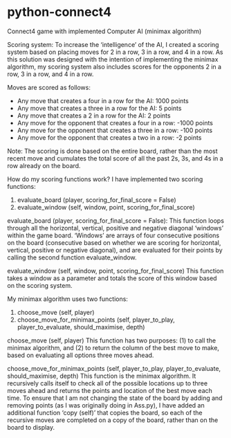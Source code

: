 # python-connect4
Connect4 game with implemented Computer AI (minimax algorithm)

Scoring system:
To increase the ‘intelligence’ of the AI, I created a scoring system based on placing
moves for 2 in a row, 3 in a row, and 4 in a row. As this solution was designed with the
intention of implementing the minimax algorithm, my scoring system also includes scores
for the opponents 2 in a row, 3 in a row, and 4 in a row.

Moves are scored as follows:
- Any move that creates a four in a row for the AI: 1000 points
- Any move that creates a three in a row for the AI: 5 points
- Any move that creates a 2 in a row for the AI: 2 points
- Any move for the opponent that creates a four in a row: -1000 points
- Any move for the opponent that creates a three in a row: -100 points
- Any move for the opponent that creates a two in a row: -2 points

Note: The scoring is done based on the entire board, rather than the most recent move and
cumulates the total score of all the past 2s, 3s, and 4s in a row already on the board.

How do my scoring functions work?
I have implemented two scoring functions:
1. evaluate_board (player, scoring_for_final_score = False)
2. evaluate_window (self, window, point, scoring_for_final_score)

evaluate_board (player, scoring_for_final_score = False):
This function loops through all the horizontal, vertical, positive and negative diagonal
‘windows’ within the game board. ‘Windows’ are arrays of four consecutive positions on the
board (consecutive based on whether we are scoring for horizontal, vertical, positive or
negative diagonal), and are evaluated for their points by calling the second function
evaluate_window.

evaluate_window (self, window, point, scoring_for_final_score)
This function takes a window as a parameter and totals the score of this window based on
the scoring system.


My minimax algorithm uses two functions:
1. choose_move (self, player)
2. choose_move_for_minimax_points (self, player_to_play, player_to_evaluate, should_maximise, depth)

choose_move (self, player)
This function has two purposes: (1) to call the minimax algorithm, and (2) to return the
column of the best move to make, based on evaluating all options three moves ahead.

choose_move_for_minimax_points (self, player_to_play, player_to_evaluate, should_maximise, depth)
This function is the minimax algorithm. It recursively calls itself to check all of the possible
locations up to three moves ahead and returns the points and location of the best move
each time. To ensure that I am not changing the state of the board by adding and removing
points (as I was originally doing in Ass.py), I have added an additional function ‘copy (self)’
that copies the board, so each of the recursive moves are completed on a copy of the board,
rather than on the board to display.
